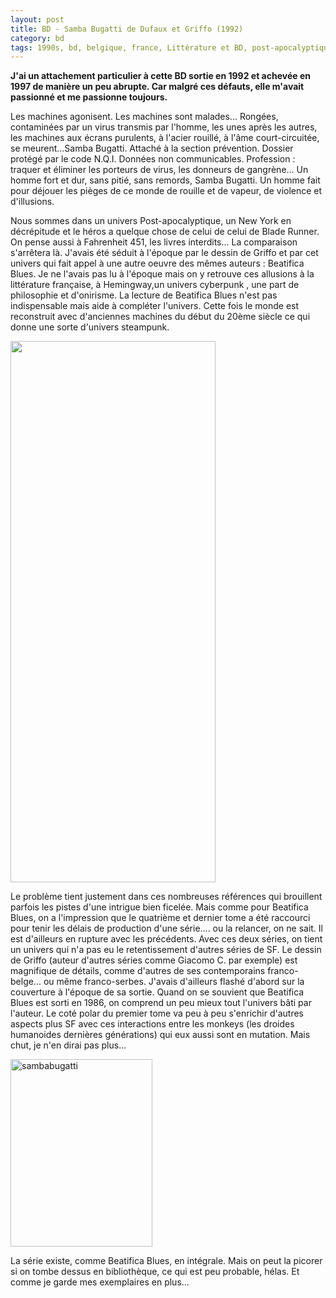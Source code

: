 ```yaml
---
layout: post
title: BD - Samba Bugatti de Dufaux et Griffo (1992)
category: bd
tags: 1990s, bd, belgique, france, Littérature et BD, post-apocalyptique, science fiction
---
```

**J'ai un attachement particulier à cette BD sortie en 1992 et achevée en 1997 de manière un peu abrupte. Car malgré ces défauts, elle m'avait passionné et me passionne toujours.**

Les machines agonisent. Les machines sont malades... Rongées, contaminées par un virus transmis par l'homme, les unes après les autres, les machines aux écrans purulents, à l'acier rouillé, à l'âme court-circuitée, se meurent...Samba Bugatti. Attaché à la section prévention. Dossier protégé par le code N.Q.I. Données non communicables. Profession : traquer et éliminer les porteurs de virus, les donneurs de gangrène... Un homme fort et dur, sans pitié, sans remords, Samba Bugatti. Un homme fait pour déjouer les pièges de ce monde de rouille et de vapeur, de violence et d'illusions.

Nous sommes dans un univers Post-apocalyptique, un New York en décrépitude et le héros a quelque chose de celui de celui de Blade Runner. On pense aussi à Fahrenheit 451, les livres interdits... La comparaison s'arrêtera là. J'avais été séduit à l'époque par le dessin de Griffo et par cet univers qui fait appel à une autre oeuvre des mêmes auteurs : Beatifica Blues. Je ne l'avais pas lu à l'époque mais on y retrouve ces allusions à la littérature française, à Hemingway,un univers cyberpunk , une part de philosophie et d'onirisme. La lecture de Beatifica Blues n'est pas indispensable mais aide à compléter l'univers. Cette fois le monde est reconstruit avec d'anciennes machines du début du 20ème siècle ce qui donne une sorte d'univers steampunk.

<img class="alignleft" src="http://www.bedetheque.com/media/Planches/PlancheA_6648.jpg" alt="" width="328" height="866" />

Le problème tient justement dans ces nombreuses références qui brouillent parfois les pistes d'une intrigue bien ficelée. Mais comme pour Beatifica Blues, on a l'impression que le quatrième et dernier tome a été raccourci pour tenir les délais de production d'une série.... ou la relancer, on ne sait. Il est d'ailleurs en rupture avec les précédents. Avec ces deux séries, on tient un univers qui n'a pas eu le retentissement d'autres séries de SF. Le dessin de Griffo (auteur d'autres séries comme Giacomo C. par exemple) est magnifique de détails, comme d'autres de ses contemporains franco-belge... ou même franco-serbes. J'avais d'ailleurs flashé d'abord sur la couverture à l'époque de sa sortie. Quand on se souvient que Beatifica Blues est sorti en 1986, on comprend un peu mieux tout l'univers bâti par l'auteur. Le coté polar du premier tome va peu à peu s'enrichir d'autres aspects plus SF avec ces interactions entre les monkeys (les droides humanoides dernières générations) qui eux aussi sont en mutation. Mais chut, je n'en dirai pas plus...

<img class="alignleft size-medium wp-image-9026" src="https://cheziceman.files.wordpress.com/2017/02/sambabugatti.jpg?w=227" alt="sambabugatti" width="227" height="300" />

La série existe, comme Beatifica Blues, en intégrale. Mais on peut la picorer si on tombe dessus en bibliothèque, ce qui est peu probable, hélas. Et comme je garde mes exemplaires en plus...
